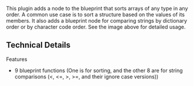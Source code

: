 This plugin adds a node to the blueprint that sorts arrays of any type in any order.
A common use case is to sort a structure based on the values of its members.
It also adds a blueprint node for comparing strings by dictionary order or by character code order.
See the image above for detailed usage.

## Technical Details
Features
- 9 blueprint functions (One is for sorting, and the other 8 are for string comparisons (<, <=, >, >=, and their ignore case versions))
